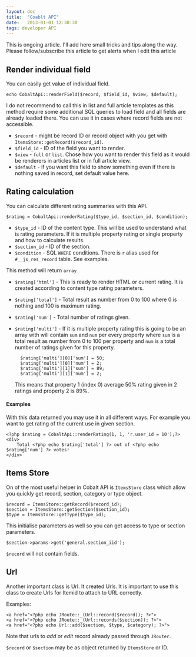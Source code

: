 ```yaml
---
layout: doc
title:  "Coablt API"
date:   2013-01-01 12:30:30
tags: developer API
---
```


<div class="alert">This is ongoing article. I'll add here small tricks and tips along the way. Please follow/subscribe this article to get alerts when I edit this article</div>

## Render individual field

You can easily get value of individual field.

	echo CobaltApi::renderField($record, $field_id, $view, $default);

I do not recommend to call this in list and full article templates as this method require some additional SQL queries to load field and all fields are already loaded there. You can use it in cases where record fields are not accessible.

- `$record` -  might be record ID or record object with you get with `ItemsStore::getRecord($record_id)`.
- `$field_id` - ID of the field you want to render.
- `$view` - `full` or `list`. Chose how you want to render this field as it would be renderers in articles list or in full article view. 
- `$default` - if you want this field to show something even if there is nothing saved in record, set default value here.

## Rating calculation

You can calculate different rating summaries with this API.

	$rating = CobaltApi::renderRating($type_id, $section_id, $condition);

- `$type_id` - ID of the content type. This will be used to understand what is rating parameters. If it is multiple property rating or single property and how to calculate results.
- `$section_id` - ID of the section.
- `$condition` - SQL `WHERE` conditions. There is `r` alias used for `#__js_res_record` table. See examples.

This method will return `array`

- `$rating['html']` - This is ready to render HTML or current rating. It is created according to content type rating parameters.
- `$rating['total']` - Total result as number from 0 to 100 where 0 is nothing and 100 is maximum rating.
- `$rating['num']` - Total number of ratings given.
- `$rating['multi']` - If it is multiple property rating this is going to be an array with will contain `sum` and `num` per every property where `sum` is a total result as number from 0 to 100 per property and `num` is a total number of ratings given for this property. 
    
		$rating['multi'][0]['sum'] = 50;
		$rating['multi'][0]['num'] = 2;
		$rating['multi'][1]['sum'] = 89;
		$rating['multi'][1]['num'] = 2;
	
	This means that property 1 (index 0) average 50% rating given in 2 ratings and property 2 is 89%.

#### Examples

With this data returned you may use it in all different ways. For example you want to get rating of the current use in given section.

	<?php $rating = CobaltApi::renderRating(1, 1, 'r.user_id = 10');?>
	<div>
		Total <?php echo $rating['total'] ?> out of <?php echo $rating['num'] ?> votes!
	</div>
	
## Items Store

On of the most useful helper in Cobalt API is `ItemsStore` class which allow you quickly get record, section, category or type object.

	$record = ItemsStore::getRecord($record_id);
	$section = ItemsStore::getSection($section_id);
	$type = ItemsStore::getType($type_id);

This initialise parameters as well so you can get access to type or section parameters.

	$section->params->get('general.section_iid');
	
`$record` will not contain fields.

## Url

Another important class is Url. It created Urls.  It is important to use this class to create Urls for Itemid to attach to URL correctly.

Examples:

	<a href="<?php echo JRoute::_(Url::record($record)); ?>">
	<a href="<?php echo JRoute::_(Url::records($section)); ?>">
	<a href="<?php echo Url::add($section, $type, $category); ?>">

Note that urls to _add_ or _edit_ record already passed through `JRouter`.

`$record` or `$section` may be as object returned by `ItemsStore` or ID.
